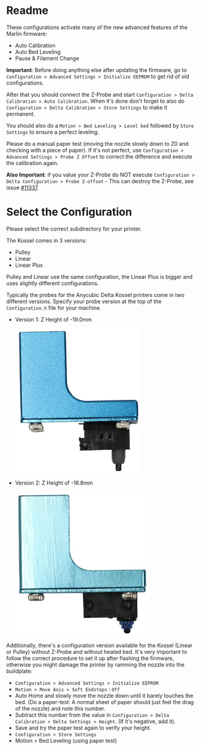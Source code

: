 # Readme

These configurations activate many of the new advanced features of the Marlin firmware:

 * Auto Calibration
 * Auto Bed Leveling
 * Pause & Filament Change

**Important**: Before doing anything else after updating the firmware, go to `Configuration > Advanced Settings > Initialize EEPROM` to get rid of old configurations.

After that you should connect the Z-Probe and start `Configuration > Delta Calibration > Auto Calibration`. When it's done don't forget to also do `Configuration > Delta Calibration > Store Settings` to make it permanent.

You should also do a `Motion > Bed Leveling > Level bed` followed by `Store Settings` to ensure a perfect leveling.

Please do a manual paper test (moving the nozzle slowly down to Z0 and checking with a piece of paper). If it's not perfect, use `Configuration > Advanced Settings > Probe Z Offset` to correct the difference and execute the calibration again.

**Also Important**: if you value your Z-Probe do NOT execute `Configuration > Delta Configuration > Probe Z-offset` - This can destroy the Z-Probe, see issue [#11337](https://github.com/MarlinFirmware/Marlin/issues/11337).

# Select the Configuration

Please select the correct subdirectory for your printer.

The Kossel comes in 3 versions:

 * Pulley
 * Linear
 * Linear Plus
 
Pulley and Linear use the same configuration, the Linear Plus is bigger and uses slightly different configurations.
 
Typically the probes for the Anycubic Delta Kossel printers come in two different versions. Specify your probe version at the top of the `Configuration.h` file for your machine.


  * Version 1: Z Height of -19.0mm

    ![Version 1 Probe](images/Version1Probe.jpg)

  * Version 2: Z Height of -16.8mm

    ![Version 2 Probe](images/Version2Probe.jpg)

Additionally, there's a configuration version available for the Kossel (Linear or Pulley) without Z-Probe and without heated bed. It's very important to follow the correct procedure to set it up after flashing the firmware, otherwise you might damage the printer by ramming the nozzle into the buildplate:

* `Configuration > Advanced Settings > Initialize EEPROM`
* `Motion > Move Axis > Soft Endstops` : `Off`
* Auto Home and slowly move the nozzle down until it barely touches the bed. (Do a paper-test: A normal sheet of paper should just feel the drag of the nozzle) and note this number.
* Subtract this number from the value in `Configuration > Delta Calibration > Delta Settings > Height`. (If it's negative, add it).
* Save and try the paper test again to verify your height.
* `Configuration > Store Settings`
* Motion > Bed Leveling (using paper test)
